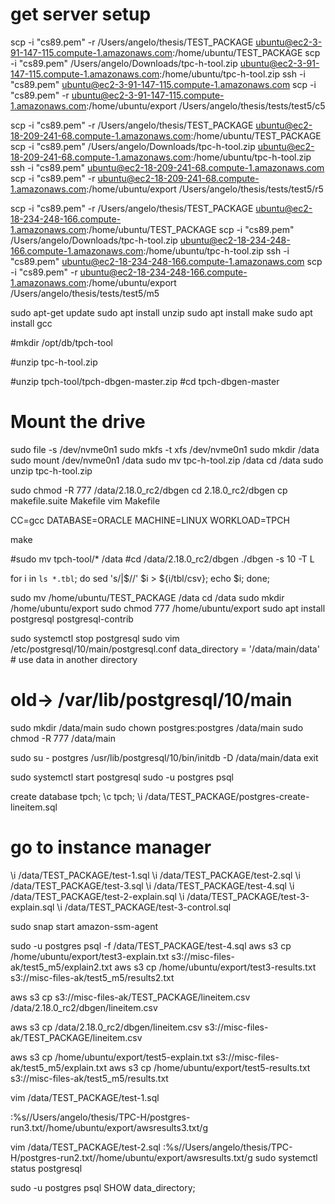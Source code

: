 
# get server setup
scp -i "cs89.pem" -r /Users/angelo/thesis/TEST_PACKAGE  ubuntu@ec2-3-91-147-115.compute-1.amazonaws.com:/home/ubuntu/TEST_PACKAGE
scp -i "cs89.pem" /Users/angelo/Downloads/tpc-h-tool.zip  ubuntu@ec2-3-91-147-115.compute-1.amazonaws.com:/home/ubuntu/tpc-h-tool.zip
ssh -i "cs89.pem" ubuntu@ec2-3-91-147-115.compute-1.amazonaws.com
scp -i "cs89.pem" -r ubuntu@ec2-3-91-147-115.compute-1.amazonaws.com:/home/ubuntu/export /Users/angelo/thesis/tests/test5/c5

scp -i "cs89.pem" -r /Users/angelo/thesis/TEST_PACKAGE  ubuntu@ec2-18-209-241-68.compute-1.amazonaws.com:/home/ubuntu/TEST_PACKAGE
scp -i "cs89.pem" /Users/angelo/Downloads/tpc-h-tool.zip  ubuntu@ec2-18-209-241-68.compute-1.amazonaws.com:/home/ubuntu/tpc-h-tool.zip
ssh -i "cs89.pem" ubuntu@ec2-18-209-241-68.compute-1.amazonaws.com
scp -i "cs89.pem" -r ubuntu@ec2-18-209-241-68.compute-1.amazonaws.com:/home/ubuntu/export /Users/angelo/thesis/tests/test5/r5

scp -i "cs89.pem" -r /Users/angelo/thesis/TEST_PACKAGE  ubuntu@ec2-18-234-248-166.compute-1.amazonaws.com:/home/ubuntu/TEST_PACKAGE
scp -i "cs89.pem" /Users/angelo/Downloads/tpc-h-tool.zip  ubuntu@ec2-18-234-248-166.compute-1.amazonaws.com:/home/ubuntu/tpc-h-tool.zip
ssh -i "cs89.pem" ubuntu@ec2-18-234-248-166.compute-1.amazonaws.com
scp -i "cs89.pem" -r ubuntu@ec2-18-234-248-166.compute-1.amazonaws.com:/home/ubuntu/export /Users/angelo/thesis/tests/test5/m5


sudo apt-get update
sudo apt install unzip
sudo apt install make
sudo apt install gcc

#mkdir /opt/db/tpch-tool

#unzip tpc-h-tool.zip

#unzip tpch-tool/tpch-dbgen-master.zip
#cd tpch-dbgen-master

# Mount the drive
sudo file -s /dev/nvme0n1
sudo mkfs -t xfs /dev/nvme0n1
sudo mkdir /data
sudo mount /dev/nvme0n1 /data
sudo mv tpc-h-tool.zip /data
cd /data
sudo unzip tpc-h-tool.zip

sudo chmod -R 777 /data/2.18.0_rc2/dbgen
cd 2.18.0_rc2/dbgen
cp makefile.suite Makefile
vim Makefile

CC=gcc
DATABASE=ORACLE
MACHINE=LINUX
WORKLOAD=TPCH

make


#sudo mv tpch-tool/* /data
#cd /data/2.18.0_rc2/dbgen
./dbgen -s 10 -T L

for i in `ls *.tbl`; do sed 's/|$//' $i > ${i/tbl/csv}; echo $i; done;



sudo mv /home/ubuntu/TEST_PACKAGE /data
cd /data
sudo mkdir /home/ubuntu/export
sudo chmod 777 /home/ubuntu/export
sudo apt install postgresql postgresql-contrib

sudo systemctl stop postgresql
sudo vim /etc/postgresql/10/main/postgresql.conf
data_directory = '/data/main/data'           # use data in another directory
# old-> /var/lib/postgresql/10/main

sudo mkdir /data/main
sudo chown postgres:postgres /data/main
sudo chmod -R 777 /data/main

sudo su - postgres
/usr/lib/postgresql/10/bin/initdb -D /data/main/data
exit

sudo systemctl start postgresql
sudo -u postgres psql

create database tpch;
\c tpch;
\i /data/TEST_PACKAGE/postgres-create-lineitem.sql


# go to instance manager


\i /data/TEST_PACKAGE/test-1.sql
\i /data/TEST_PACKAGE/test-2.sql
\i /data/TEST_PACKAGE/test-3.sql
\i /data/TEST_PACKAGE/test-4.sql
\i /data/TEST_PACKAGE/test-2-explain.sql
\i /data/TEST_PACKAGE/test-3-explain.sql
\i /data/TEST_PACKAGE/test-3-control.sql



sudo snap start amazon-ssm-agent

sudo -u postgres psql -f /data/TEST_PACKAGE/test-4.sql
aws s3 cp /home/ubuntu/export/test3-explain.txt s3://misc-files-ak/test5_m5/explain2.txt 
aws s3 cp /home/ubuntu/export/test3-results.txt s3://misc-files-ak/test5_m5/results2.txt 


aws s3 cp s3://misc-files-ak/TEST_PACKAGE/lineitem.csv /data/2.18.0_rc2/dbgen/lineitem.csv 

aws s3 cp /data/2.18.0_rc2/dbgen/lineitem.csv s3://misc-files-ak/TEST_PACKAGE/lineitem.csv


aws s3 cp /home/ubuntu/export/test5-explain.txt s3://misc-files-ak/test5_m5/explain.txt 
aws s3 cp /home/ubuntu/export/test5-results.txt s3://misc-files-ak/test5_m5/results.txt 



vim /data/TEST_PACKAGE/test-1.sql

:%s/\/Users\/angelo\/thesis\/TPC-H\/postgres-run3.txt/\/home\/ubuntu\/export\/awsresults3.txt/g

vim /data/TEST_PACKAGE/test-2.sql
:%s/\/Users\/angelo\/thesis\/TPC-H\/postgres-run2.txt/\/home\/ubuntu\/export\/awsresults.txt/g
sudo systemctl status postgresql

sudo -u postgres psql
SHOW data_directory;


